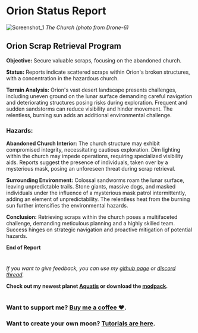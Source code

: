 # Orion Status Report
![Screenshot_1](https://raw.githubusercontent.com/sfDesat/Orion/main/Screenshots/Screenshot%202.png "Screenshot%202")
_The Church (photo from Drone-6)_

## **Orion Scrap Retrieval Program**

**Objective:** Secure valuable scraps, focusing on the abandoned church.

**Status:** Reports indicate scattered scraps within Orion's broken structures, with a concentration in the hazardous church.

**Terrain Analysis:**
Orion's vast desert landscape presents challenges, including uneven ground on the lunar surface demanding careful navigation and deteriorating structures posing risks during exploration. Frequent and sudden sandstorms can reduce visibility and hinder movement. The relentless, burning sun adds an additional environmental challenge.

### **Hazards:**

**Abandoned Church Interior:**
The church structure may exhibit compromised integrity, necessitating cautious exploration. Dim lighting within the church may impede operations, requiring specialized visibility aids. Reports suggest the presence of individuals, taken over by a mysterious mask, posing an unforeseen threat during scrap retrieval.

**Surrounding Environment:**
Colossal sandworms roam the lunar surface, leaving unpredictable trails. Stone giants, massive dogs, and masked individuals under the influence of a mysterious mask patrol intermittently, adding an element of unpredictability. The relentless heat from the burning sun further intensifies the environmental hazards.

**Conclusion:**
Retrieving scraps within the church poses a multifaceted challenge, demanding meticulous planning and a highly skilled team. Success hinges on strategic navigation and proactive mitigation of potential hazards.

**End of Report**

# 

_If you want to give feedback, you can use my [github page](https://github.com/sfDesat/Orion/issues) or [discord thread](https://discordapp.com/channels/1169792572382773318/1188025007759179857)._

**Check out my newest planet [Aquatis](https://thunderstore.io/c/lethal-company/p/sfDesat/Aquatis/) or download the [modpack](https://thunderstore.io/c/lethal-company/p/sfDesat/Explorations/).**
#
### Want to support me? [Buy me a coffee ❤️](https://www.buymeacoffee.com/sfdesat).
### Want to create your own moon? [Tutorials are here](https://www.buymeacoffee.com/sfdesat/posts).
